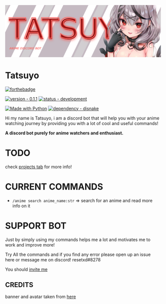 <a href="https://github.com/reset-xd/Tatsuyo">
  <img src="https://raw.githubusercontent.com/reset-xd/Tatsuyo/main/assets/Tatsuyo%20banner.png">
</a>

#  Tatsuyo
[![forthebadge](https://forthebadge.com/images/badges/powered-by-black-magic.svg)](https://forthebadge.com)

[![version - 0.1.1](https://img.shields.io/badge/version-0.1.1-blue?style=for-the-badge)](https://github.com/reset-xd/Tatsuyo/)
[![status - development](https://img.shields.io/badge/status-development-red?style=for-the-badge)](https://github.com/reset-xd/Tatsuyo/)

[![Made with Python](https://img.shields.io/badge/Python->=3.8-blue?logo=python&logoColor=white)](https://python.org "Go to Python homepage")
[![dependency - disnake](https://img.shields.io/badge/dependency-disnake-blue)](https://pypi.org/project/disnake)

Hi my name is Tatsuyo, i am a discord bot that will help you with your anime watching journey by providing you with a lot of cool and useful commands!

**A discord bot purely for anime watchers and enthusiast.**

# TODO

check <a href="https://github.com/orgs/reset-xd/projects/1/">projects tab</a> for more info!


# CURRENT COMMANDS

- `/anime search anime_name:str` => search for an anime and read more info on it

# SUPPORT BOT

Just by simply using my commands helps me a lot and motivates me to work and improve more!

Try All the commands and if you find any error please open up an issue here or message me on discord! resetxd#8278

You should <a href="">invite me</a>


## CREDITS

banner and avatar taken from <a href="https://twitter.com/luna_nyann/status/1563805450029891584">here</a>

